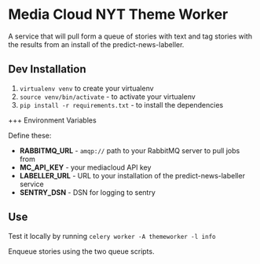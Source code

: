 Media Cloud NYT Theme Worker
============================

A service that will pull form a queue of stories with text and tag stories with the results from an install of the
predict-news-labeller.


Dev Installation
----------------

 1. `virtualenv venv` to create your virtualenv
 2. `source venv/bin/activate` - to activate your virtualenv
 3. `pip install -r requirements.txt` - to install the dependencies

+++ Environment Variables

Define these:
 * **RABBITMQ_URL** - `amqp://` path to your RabbitMQ server to pull jobs from
 * **MC_API_KEY** - your mediacloud API key
 * **LABELLER_URL** - URL to your installation of the predict-news-labeller service
 * **SENTRY_DSN** - DSN for logging to sentry

Use
---

Test it locally by running `celery worker -A themeworker -l info`

Enqueue stories using the two queue scripts.
